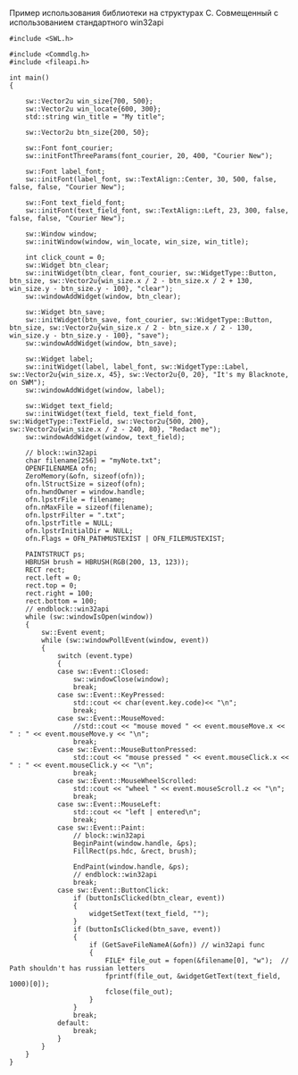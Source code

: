 Пример использования библиотеки на структурах C. Совмещенный с использованием стандартного win32api

	#include <SWL.h>

	#include <Commdlg.h>
	#include <fileapi.h>

	int main()
	{

		sw::Vector2u win_size{700, 500};
		sw::Vector2u win_locate{600, 300};
		std::string win_title = "My title";

		sw::Vector2u btn_size{200, 50};

		sw::Font font_courier;
		sw::initFontThreeParams(font_courier, 20, 400, "Courier New");

		sw::Font label_font;
		sw::initFont(label_font, sw::TextAlign::Center, 30, 500, false, false, false, "Courier New");

		sw::Font text_field_font;
		sw::initFont(text_field_font, sw::TextAlign::Left, 23, 300, false, false, false, "Courier New");

		sw::Window window;
		sw::initWindow(window, win_locate, win_size, win_title);
		
		int click_count = 0;
		sw::Widget btn_clear;
		sw::initWidget(btn_clear, font_courier, sw::WidgetType::Button, btn_size, sw::Vector2u{win_size.x / 2 - btn_size.x / 2 + 130, win_size.y - btn_size.y - 100}, "clear");
		sw::windowAddWidget(window, btn_clear);

		sw::Widget btn_save;
		sw::initWidget(btn_save, font_courier, sw::WidgetType::Button, btn_size, sw::Vector2u{win_size.x / 2 - btn_size.x / 2 - 130, win_size.y - btn_size.y - 100}, "save");
		sw::windowAddWidget(window, btn_save);

		sw::Widget label;
		sw::initWidget(label, label_font, sw::WidgetType::Label, sw::Vector2u{win_size.x, 45}, sw::Vector2u{0, 20}, "It's my Blacknote, on SWM");
		sw::windowAddWidget(window, label);

		sw::Widget text_field;
		sw::initWidget(text_field, text_field_font, sw::WidgetType::TextField, sw::Vector2u{500, 200}, sw::Vector2u{win_size.x / 2 - 240, 80}, "Redact me");
		sw::windowAddWidget(window, text_field);

		// block::win32api
		char filename[256] = "myNote.txt";
		OPENFILENAMEA ofn;
		ZeroMemory(&ofn, sizeof(ofn));
		ofn.lStructSize = sizeof(ofn);
		ofn.hwndOwner = window.handle;
		ofn.lpstrFile = filename;
		ofn.nMaxFile = sizeof(filename);
		ofn.lpstrFilter = ".txt";
		ofn.lpstrTitle = NULL;
		ofn.lpstrInitialDir = NULL;
		ofn.Flags = OFN_PATHMUSTEXIST | OFN_FILEMUSTEXIST;

		PAINTSTRUCT ps;
		HBRUSH brush = HBRUSH(RGB(200, 13, 123));
		RECT rect;
		rect.left = 0;
		rect.top = 0;
		rect.right = 100;
		rect.bottom = 100;
		// endblock::win32api
		while (sw::windowIsOpen(window))
		{
			sw::Event event;
			while (sw::windowPollEvent(window, event))
			{
				switch (event.type)
				{
				case sw::Event::Closed:
					sw::windowClose(window);
					break;
				case sw::Event::KeyPressed:
					std::cout << char(event.key.code)<< "\n";
					break;
				case sw::Event::MouseMoved:
					//std::cout << "mouse moved " << event.mouseMove.x << " : " << event.mouseMove.y << "\n";
					break;
				case sw::Event::MouseButtonPressed:
					std::cout << "mouse pressed " << event.mouseClick.x << " : " << event.mouseClick.y << "\n";
					break;
				case sw::Event::MouseWheelScrolled:
					std::cout << "wheel " << event.mouseScroll.z << "\n";
					break;
				case sw::Event::MouseLeft:
					std::cout << "left | entered\n";
					break;
				case sw::Event::Paint:
					// block::win32api
					BeginPaint(window.handle, &ps);
					FillRect(ps.hdc, &rect, brush);

					EndPaint(window.handle, &ps);
					// endblock::win32api
					break;
				case sw::Event::ButtonClick:
					if (buttonIsClicked(btn_clear, event))
					{
						widgetSetText(text_field, "");
					}
					if (buttonIsClicked(btn_save, event))
					{
						if (GetSaveFileNameA(&ofn)) // win32api func
						{
							FILE* file_out = fopen(&filename[0], "w");	// Path shouldn't has russian letters
							fprintf(file_out, &widgetGetText(text_field, 1000)[0]);
							fclose(file_out);
						}
					}
					break;
				default:
					break;
				}
			}
		}
	}